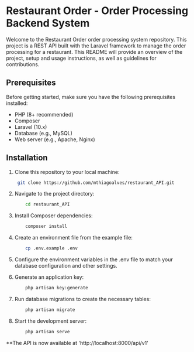# Restaurant Order - Order Processing Backend System

Welcome to the Restaurant Order order processing system repository. This project is a REST API built with the Laravel framework to manage the order processing for a restaurant. This README will provide an overview of the project, setup and usage instructions, as well as guidelines for contributions.

## Prerequisites

Before getting started, make sure you have the following prerequisites installed:

-   PHP (8+ recommended)
-   Composer
-   Laravel (10.x)
-   Database (e.g., MySQL)
-   Web server (e.g., Apache, Nginx)

## Installation

1. Clone this repository to your local machine:

    ```bash
     git clone https://github.com/mthiagoalves/restaurant_API.git


2. Navigate to the project directory:

    ```bash
        cd restaurant_API

3. Install Composer dependencies:

    ```bash
        composer install


4. Create an environment file from the example file:

    ```bash
        cp .env.example .env

5. Configure the environment variables in the .env file to match your database configuration and other settings.

6. Generate an application key:

    ```bash
        php artisan key:generate

7. Run database migrations to create the necessary tables:

    ```bash
        php artisan migrate

8. Start the development server:

    ```bash
        php artisan serve

**The API is now available at 'http://localhost:8000/api/v1'


